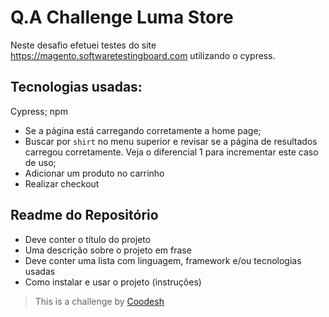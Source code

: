 # Q.A Challenge Luma Store

Neste desafio efetuei testes do site https://magento.softwaretestingboard.com utilizando o cypress.

## Tecnologias usadas:
Cypress;
npm


- Se a página está carregando corretamente a home page;
- Buscar por `shirt` no menu superior e revisar se a página de resultados carregou corretamente. Veja o diferencial 1 para incrementar este caso de uso;
- Adicionar um produto no carrinho
- Realizar checkout

## Readme do Repositório

- Deve conter o título do projeto
- Uma descrição sobre o projeto em frase
- Deve conter uma lista com linguagem, framework e/ou tecnologias usadas
- Como instalar e usar o projeto (instruções)

>  This is a challenge by [Coodesh](https://coodesh.com/)

